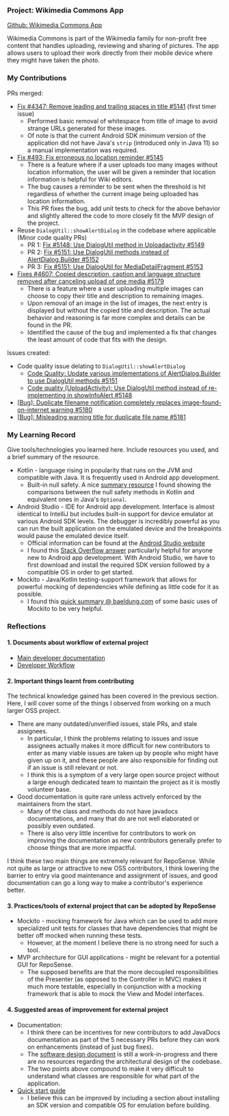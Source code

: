 ### Project: Wikimedia Commons App
[Github: Wikimedia Commons App](https://github.com/commons-app/apps-android-commons)

Wikimedia Commons is part of the Wikimedia family for non-profit free content that handles uploading, reviewing and sharing of pictures. 
The app allows users to upload their work directly from their mobile device where they might have taken the photo.

### My Contributions

PRs merged:
- [Fix #4347: Remove leading and trailing spaces in title #5141](https://github.com/commons-app/apps-android-commons/pull/5141) (first timer issue)
  - Performed basic removal of whitespace from title of image to avoid strange URLs generated for these images. 
  - Of note is that the current Android SDK minimum version of the application did not have Java's `strip` (introduced only in Java 11) so a manual implementation was required.
- [Fix #493: Fix erroneous no location reminder #5145](https://github.com/commons-app/apps-android-commons/pull/5145) 
  - There is a feature where if a user uploads too many images without location information, the user will be given a reminder that location information is helpful for Wiki editors.
  - The bug causes a reminder to be sent when the threshold is hit regardless of whether the current image being uploaded has location information.
  - This PR fixes the bug, add unit tests to check for the above behavior and slightly altered the code to more closely fit the MVP design of the project.
- Reuse `DialogUtil::showAlertDialog` in the codebase where applicable (Minor code quality PRs)
  - PR 1: [Fix #5148: Use DialogUtil method in Uploadactivity #5149](https://github.com/commons-app/apps-android-commons/pull/5149)
  - PR 2: [Fix #5151: Use DialogUtil methods instead of AlertDialog.Builder #5152](https://github.com/commons-app/apps-android-commons/pull/5152)
  - PR 3: [Fix #5151: Use DialogUtil for MediaDetailFragment #5153](https://github.com/commons-app/apps-android-commons/pull/5153)
- [Fixes #4607: Copied description, caption and language structure removed after canceling upload of one media #5179](https://github.com/commons-app/apps-android-commons/pull/5179)
  - There is a feature where a user uploading multiple images can choose to copy their title and description to remaining images.
  - Upon removal of an image in the list of images, the next entry is displayed but without the copied title and description. The actual behavior and reasoning is far more complex and details can be found in the PR.
  - Identified the cause of the bug and implemented a fix that changes the least amount of code that fits with the design. 

Issues created:
- Code quality issue delating to `DialogUtil::showAlertDialog`
  - [Code Quality: Update various implementations of AlertDialog.Builder to use DialogUtil methods #5151](https://github.com/commons-app/apps-android-commons/issues/5151)
  - [Code quality (UploadActivity): Use DialogUtil method instead of re-implementing in showInfoAlert #5148](https://github.com/commons-app/apps-android-commons/issues/5148)
- [[Bug]: Duplicate filename notification completely replaces image-found-on-internet warning #5180](https://github.com/commons-app/apps-android-commons/issues/5180)
- [[Bug]: Misleading warning title for duplicate file name #5181](https://github.com/commons-app/apps-android-commons/issues/5181)

### My Learning Record

Give tools/technologies you learned here. Include resources you used, and a brief summary of the resource.

- Kotlin - language rising in popularity that runs on the JVM and compatible with Java. It is frequently used in Android app development.
  - Built-in null safety. A nice [summary resource](https://typealias.com/guides/java-optionals-and-kotlin-nulls/) I found showing the comparisons between the null safety methods in Kotlin and equivalent ones in Java's `Optional`.
- Android Studio - IDE for Android app development. Interface is almost identical to IntelliJ but includes built-in support for device emulator at various Android SDK levels. The debugger is incredibly powerful as you can run the built application on the emulated device and the breakpoints would pause the emulated device itself.
  - Official information can be found at the [Android Studio website](https://developer.android.com/studio/intro)
  - I found this [Stack Overflow answer](https://stackoverflow.com/a/55771001) particularly helpful for anyone new to Android app development. With Android Studio, we have to first download and install the required SDK version followed by a compatible OS in order to get started.
- Mockito - Java/Kotlin testing-support framework that allows for powerful mocking of dependencies while defining as little code for it as possible.
  - I found this [quick summary @ baeldung.com](https://www.baeldung.com/mockito-verify) of some basic uses of Mockito to be very helpful. 

### Reflections
#### 1. Documents about workflow of external project
- [Main developer documentation](https://github.com/commons-app/commons-app-documentation/blob/master/android/README.md#-developer-documentation)
- [Developer Workflow](https://github.com/commons-app/commons-app-documentation/blob/master/android/Developer-workflow.md)

#### 2. Important things learnt from contributing
The technical knowledge gained has been covered in the previous section. Here, I will cover some of the things I observed from working on a much larger OSS project.
- There are many outdated/unverified issues, stale PRs, and stale assignees. 
  - In particular, I think the problems relating to issues and issue assignees actually makes it more difficult for new contributors to enter as many viable issues are taken up by people who might have given up on it, and these people are also responsible for finding out if an issue is still relevant or not.
  - I think this is a symptom of a very large open source project without a large enough dedicated team to maintain the project as it is mostly volunteer base. 
- Good documentation is quite rare unless actively enforced by the maintainers from the start.
  - Many of the class and methods do not have javadocs documentations, and many that do are not well elaborated or possibly even outdated.
  - There is also very little incentive for contributors to work on improving the documentation as new contributors generally prefer to choose things that are more impactful. 

I think these two main things are extremely relevant for RepoSense. While not quite as large or attractive to new OSS contributors, I think lowering the barrier to entry via good maintenance and assignment of issues, and good documentation can go a long way to make a contributor's experience better.

#### 3. Practices/tools of external project that can be adopted by RepoSense
- Mockito - mocking framework for Java which can be used to add more specialized unit tests for classes that have dependencies that might be better off mocked when running these tests.
  - However, at the moment I believe there is no strong need for such a tool.
- MVP architecture for GUI applications - might be relevant for a potential GUI for RepoSense.
  - The supposed benefits are that the more decoupled responsibilities of the Presenter (as opposed to the Controller in MVC) makes it much more testable, especially in conjunction with a mocking framework that is able to mock the View and Model interfaces.

#### 4. Suggested areas of improvement for external project
- Documentation: 
  - I think there can be incentives for new contributors to add JavaDocs documentation as part of the 5 necessary PRs before they can work on enhancements (instead of just bug fixes).
  - The [software design document](https://github.com/commons-app/commons-app-documentation/blob/master/android/Software-design-document.md) is still a work-in-progress and there are no resources regarding the architectural design of the codebase.
  - The two points above compound to make it very difficult to understand what classes are responsible for what part of the application.
- [Quick start guide](https://github.com/commons-app/commons-app-documentation/blob/master/android/Quick-start-guide-for-Developers.md)
  - I believe this can be improved by including a section about installing an SDK version and compatible OS for emulation before building.
